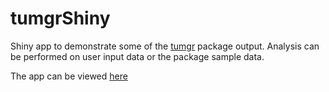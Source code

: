# tumgrShiny
Shiny app to demonstrate some of the [tumgr](https://cran.r-project.org/web/packages/tumgr/index.html) package output.  Analysis can be performed on user input data or the package sample data.

The app can be viewed [here](https://wilkersj.shinyapps.io/tumgrShiny)
